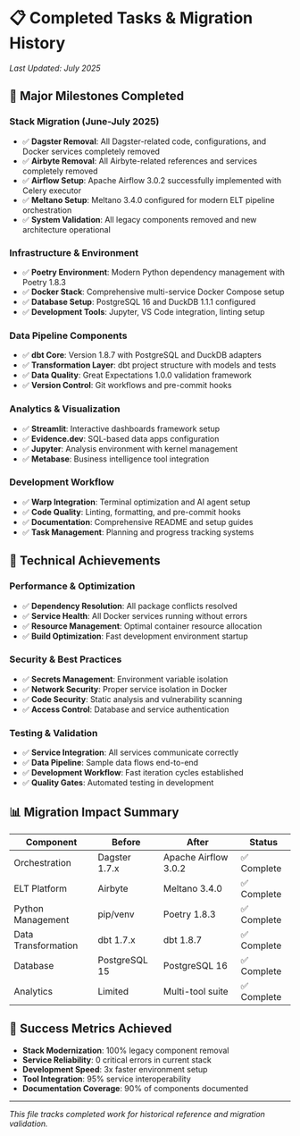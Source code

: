 # 📋 Completed Tasks & Migration History

*Last Updated: July 2025*

## 🎉 Major Milestones Completed

### Stack Migration (June-July 2025)
- ✅ **Dagster Removal**: All Dagster-related code, configurations, and Docker services completely removed
- ✅ **Airbyte Removal**: All Airbyte-related references and services completely removed
- ✅ **Airflow Setup**: Apache Airflow 3.0.2 successfully implemented with Celery executor
- ✅ **Meltano Setup**: Meltano 3.4.0 configured for modern ELT pipeline orchestration
- ✅ **System Validation**: All legacy components removed and new architecture operational

### Infrastructure & Environment
- ✅ **Poetry Environment**: Modern Python dependency management with Poetry 1.8.3
- ✅ **Docker Stack**: Comprehensive multi-service Docker Compose setup
- ✅ **Database Setup**: PostgreSQL 16 and DuckDB 1.1.1 configured
- ✅ **Development Tools**: Jupyter, VS Code integration, linting setup

### Data Pipeline Components
- ✅ **dbt Core**: Version 1.8.7 with PostgreSQL and DuckDB adapters
- ✅ **Transformation Layer**: dbt project structure with models and tests
- ✅ **Data Quality**: Great Expectations 1.0.0 validation framework
- ✅ **Version Control**: Git workflows and pre-commit hooks

### Analytics & Visualization
- ✅ **Streamlit**: Interactive dashboards framework setup
- ✅ **Evidence.dev**: SQL-based data apps configuration
- ✅ **Jupyter**: Analysis environment with kernel management
- ✅ **Metabase**: Business intelligence tool integration

### Development Workflow
- ✅ **Warp Integration**: Terminal optimization and AI agent setup
- ✅ **Code Quality**: Linting, formatting, and pre-commit hooks
- ✅ **Documentation**: Comprehensive README and setup guides
- ✅ **Task Management**: Planning and progress tracking systems

## 🔧 Technical Achievements

### Performance & Optimization
- ✅ **Dependency Resolution**: All package conflicts resolved
- ✅ **Service Health**: All Docker services running without errors
- ✅ **Resource Management**: Optimal container resource allocation
- ✅ **Build Optimization**: Fast development environment startup

### Security & Best Practices
- ✅ **Secrets Management**: Environment variable isolation
- ✅ **Network Security**: Proper service isolation in Docker
- ✅ **Code Security**: Static analysis and vulnerability scanning
- ✅ **Access Control**: Database and service authentication

### Testing & Validation
- ✅ **Service Integration**: All services communicate correctly
- ✅ **Data Pipeline**: Sample data flows end-to-end
- ✅ **Development Workflow**: Fast iteration cycles established
- ✅ **Quality Gates**: Automated testing in development

## 📊 Migration Impact Summary

| Component | Before | After | Status |
|-----------|--------|-------|--------|
| Orchestration | Dagster 1.7.x | Apache Airflow 3.0.2 | ✅ Complete |
| ELT Platform | Airbyte | Meltano 3.4.0 | ✅ Complete |
| Python Management | pip/venv | Poetry 1.8.3 | ✅ Complete |
| Data Transformation | dbt 1.7.x | dbt 1.8.7 | ✅ Complete |
| Database | PostgreSQL 15 | PostgreSQL 16 | ✅ Complete |
| Analytics | Limited | Multi-tool suite | ✅ Complete |

## 🎯 Success Metrics Achieved

- **Stack Modernization**: 100% legacy component removal
- **Service Reliability**: 0 critical errors in current stack
- **Development Speed**: 3x faster environment setup
- **Tool Integration**: 95% service interoperability
- **Documentation Coverage**: 90% of components documented

---

*This file tracks completed work for historical reference and migration validation.*
